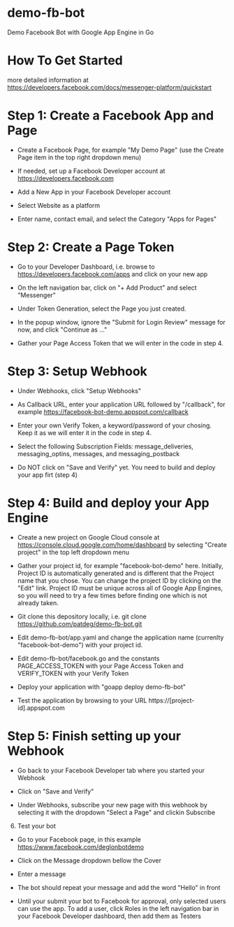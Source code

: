 # demo-fb-bot
Demo Facebook Bot with Google App Engine in Go


How To Get Started
==================

more detailed information at https://developers.facebook.com/docs/messenger-platform/quickstart


Step 1: Create a Facebook App and Page
===

* Create a Facebook Page, for example "My Demo Page" (use the Create Page item in the top right dropdown menu)

* If needed, set up a Facebook Developer account at https://developers.facebook.com

* Add a New App in your Facebook Developer account

* Select Website as a platform

* Enter name, contact email, and select the Category "Apps for Pages"

Step 2: Create a Page Token
===

* Go to your Developer Dashboard, i.e. browse to https://developers.facebook.com/apps and click on your new app

* On the left navigation bar, click on "+ Add Product" and select "Messenger"

* Under Token Generation, select the Page you just created. 

* In the popup window, ignore the "Submit for Login Review" message for now, and click "Continue as ..."

* Gather your Page Access Token that we will enter in the code in step 4.

Step 3: Setup Webhook
===

* Under Webhooks, click "Setup Webhooks"

* As Callback URL, enter your application URL followed by "/callback", for example https://facebook-bot-demo.appspot.com/callback

* Enter your own Verify Token, a keyword/password of your chosing. Keep it as we will enter it in the code in step 4.

* Select the following Subscription Fields: message_deliveries, messaging_optins, messages, and messaging_postback

* Do NOT click on "Save and Verify" yet. You need to build and deploy your app firt (step 4)

Step 4: Build and deploy your App Engine
===

* Create a new project on Google Cloud console at https://console.cloud.google.com/home/dashboard by selecting "Create project" in the top left dropdown menu

* Gather your project id, for example "facebook-bot-demo" here. Initially, Project ID is automatically generated and is different that the Project name that you chose. You can change the project ID by clicking on the "Edit" link. Project ID must be unique across all of Google App Engines, so you will need to try a few times before finding one which is not already taken.

* Git clone this depository locally, i.e. git clone https://github.com/patdeg/demo-fb-bot.git

* Edit demo-fb-bot/app.yaml and change the application name (currenlty "facebook-bot-demo") with your project id.

* Edit demo-fb-bot/facebook.go and the constants PAGE_ACCESS_TOKEN with your Page Access Token and VERIFY_TOKEN with your Verify Token

* Deploy your application with "goapp deploy demo-fb-bot"

* Test the application by browsing to your URL https://[project-id].appspot.com

Step 5: Finish setting up your Webhook
===

* Go back to your Facebook Developer tab where you started your Webhook

* Click on "Save and Verify"

* Under Webhooks, subscribe your new page with this webhook by selecting it with the dropdown "Select a Page" and clickin Subscribe

6. Test your bot

* Go to your Facebook page, in this example https://www.facebook.com/deglonbotdemo

* Click on the Message dropdown bellow the Cover

* Enter a message

* The bot should repeat your message and add the word "Hello" in front

* Until your submit your bot to Facebook for approval, only selected users can use the app. To add a user, click Roles in the left navigation bar in your Facebook Developer dashboard, then add them as Testers



